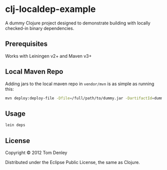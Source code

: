 # clj-localdep-example

A dummy Clojure project designed to demonstrate building with locally checked-in binary dependencies.

## Prerequisites

Works with Leiningen v2+ and Maven v3+

## Local Maven Repo

Adding jars to the local maven repo in `vendor/mvn` is as simple as running this:

```bash
mvn deploy:deploy-file -Dfile=/full/path/to/dummy.jar -DartifactId=dummy -Dversion=1.0.0 -DgroupId=com.scarytom.test -Dpackaging=jar -Durl=file:vendor/mvn
```

## Usage

```bash
lein deps
```

## License

Copyright © 2012 Tom Denley

Distributed under the Eclipse Public License, the same as Clojure.
